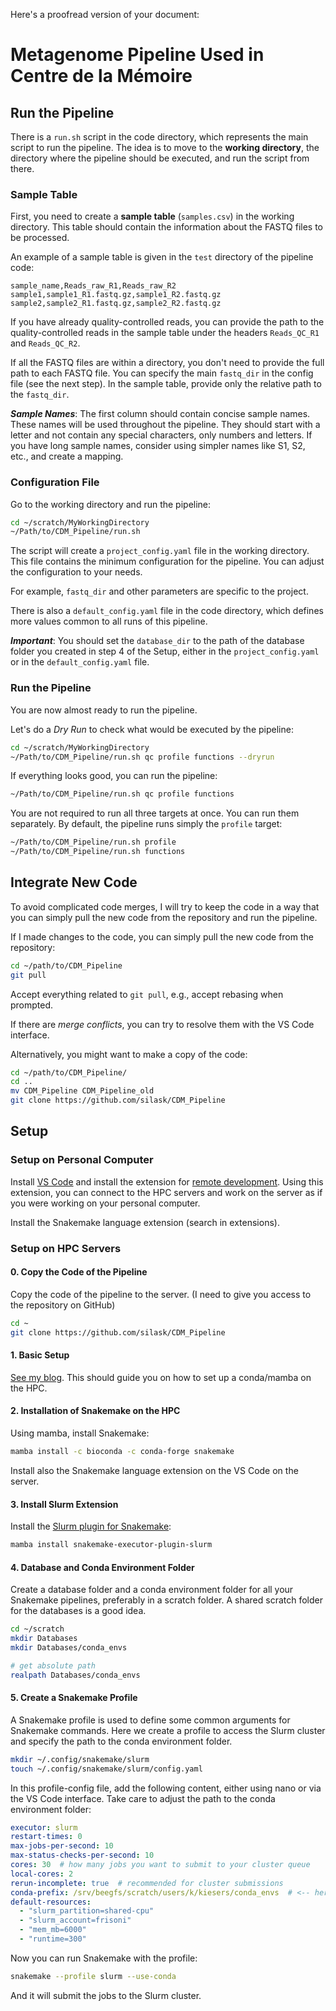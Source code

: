 Here's a proofread version of your document:

# Metagenome Pipeline Used in Centre de la Mémoire

## Run the Pipeline

There is a `run.sh` script in the code directory, which represents the main script to run the pipeline. The idea is to move to the **working directory**, the directory where the pipeline should be executed, and run the script from there.

### Sample Table

First, you need to create a **sample table** (`samples.csv`) in the working directory. This table should contain the information about the FASTQ files to be processed.

An example of a sample table is given in the `test` directory of the pipeline code:

```csv
sample_name,Reads_raw_R1,Reads_raw_R2
sample1,sample1_R1.fastq.gz,sample1_R2.fastq.gz
sample2,sample2_R1.fastq.gz,sample2_R2.fastq.gz
```

If you have already quality-controlled reads, you can provide the path to the quality-controlled reads in the sample table under the headers `Reads_QC_R1` and `Reads_QC_R2`.

If all the FASTQ files are within a directory, you don't need to provide the full path to each FASTQ file. You can specify the main `fastq_dir` in the config file (see the next step). In the sample table, provide only the relative path to the `fastq_dir`.

***Sample Names***: The first column should contain concise sample names. These names will be used throughout the pipeline. They should start with a letter and not contain any special characters, only numbers and letters. If you have long sample names, consider using simpler names like S1, S2, etc., and create a mapping.

### Configuration File

Go to the working directory and run the pipeline:

```bash
cd ~/scratch/MyWorkingDirectory
~/Path/to/CDM_Pipeline/run.sh
```

The script will create a `project_config.yaml` file in the working directory. This file contains the minimum configuration for the pipeline. You can adjust the configuration to your needs.

For example, `fastq_dir` and other parameters are specific to the project.

There is also a `default_config.yaml` file in the code directory, which defines more values common to all runs of this pipeline.

***Important***: You should set the `database_dir` to the path of the database folder you created in step 4 of the Setup, either in the `project_config.yaml` or in the `default_config.yaml` file.

### Run the Pipeline

You are now almost ready to run the pipeline.

Let's do a *Dry Run* to check what would be executed by the pipeline:

```bash
cd ~/scratch/MyWorkingDirectory
~/Path/to/CDM_Pipeline/run.sh qc profile functions --dryrun
```

If everything looks good, you can run the pipeline:

```bash
~/Path/to/CDM_Pipeline/run.sh qc profile functions
```

You are not required to run all three targets at once. You can run them separately. By default, the pipeline runs simply the `profile` target:

```bash
~/Path/to/CDM_Pipeline/run.sh profile
~/Path/to/CDM_Pipeline/run.sh functions
```

## Integrate New Code

To avoid complicated code merges, I will try to keep the code in a way that you can simply pull the new code from the repository and run the pipeline.

If I made changes to the code, you can simply pull the new code from the repository:

```bash
cd ~/path/to/CDM_Pipeline
git pull
```

Accept everything related to `git pull`, e.g., accept rebasing when prompted.

If there are _merge conflicts_, you can try to resolve them with the VS Code interface.

Alternatively, you might want to make a copy of the code:

```bash
cd ~/path/to/CDM_Pipeline/
cd ..
mv CDM_Pipeline CDM_Pipeline_old
git clone https://github.com/silask/CDM_Pipeline
```

## Setup


### Setup on Personal Computer

Install [VS Code](https://code.visualstudio.com/) and install the extension for [remote development](https://marketplace.visualstudio.com/items?itemName=ms-vscode-remote.vscode-remote-extensionpack). Using this extension, you can connect to the HPC servers and work on the server as if you were working on your personal computer.

Install the Snakemake language extension (search in extensions).

### Setup on HPC Servers

#### 0. Copy the Code of the Pipeline

Copy the code of the pipeline to the server. (I need to give you access to the repository on GitHub)

```bash
cd ~
git clone https://github.com/silask/CDM_Pipeline
```

#### 1. Basic Setup

[See my blog](https://silask.github.io/post/hpc/). This should guide you on how to set up a conda/mamba on the HPC.

#### 2. Installation of Snakemake on the HPC

Using mamba, install Snakemake:

```bash
mamba install -c bioconda -c conda-forge snakemake
```

Install also the Snakemake language extension on the VS Code on the server.

#### 3. Install Slurm Extension

Install the [Slurm plugin for Snakemake](https://snakemake.github.io/snakemake-plugin-catalog/plugins/executor/slurm.html):

```bash
mamba install snakemake-executor-plugin-slurm
```

#### 4. Database and Conda Environment Folder

Create a database folder and a conda environment folder for all your Snakemake pipelines, preferably in a scratch folder. A shared scratch folder for the databases is a good idea.

```bash
cd ~/scratch
mkdir Databases
mkdir Databases/conda_envs

# get absolute path 
realpath Databases/conda_envs
```

#### 5. Create a Snakemake Profile

A Snakemake profile is used to define some common arguments for Snakemake commands. Here we create a profile to access the Slurm cluster and specify the path to the conda environment folder.

```bash
mkdir ~/.config/snakemake/slurm
touch ~/.config/snakemake/slurm/config.yaml
```

In this profile-config file, add the following content, either using nano or via the VS Code interface. Take care to adjust the path to the conda environment folder:

```yaml
executor: slurm
restart-times: 0
max-jobs-per-second: 10
max-status-checks-per-second: 10
cores: 30  # how many jobs you want to submit to your cluster queue
local-cores: 2
rerun-incomplete: true  # recommended for cluster submissions
conda-prefix: /srv/beegfs/scratch/users/k/kiesers/conda_envs  # <-- here add the path to the conda environment folder
default-resources:
  - "slurm_partition=shared-cpu"
  - "slurm_account=frisoni"
  - "mem_mb=6000"
  - "runtime=300"
```

Now you can run Snakemake with the profile:

```bash
snakemake --profile slurm --use-conda
```

And it will submit the jobs to the Slurm cluster.
